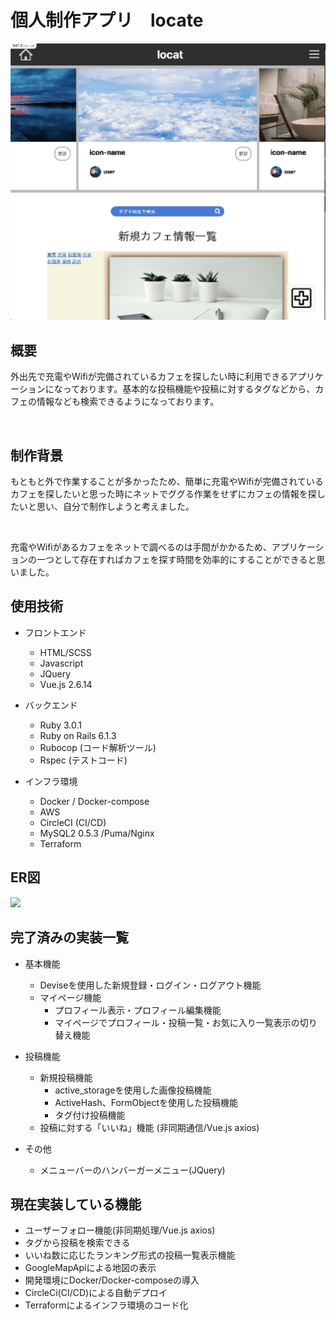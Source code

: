 # 個人制作アプリ　locate

<img src = "https://github.com/yuuffff1212/locat/blob/master/locate.png" width = "800px">

## 概要

外出先で充電やWifiが完備されているカフェを探したい時に利用できるアプリケーションになっております。基本的な投稿機能や投稿に対するタグなどから、カフェの情報なども検索できるようになっております。

</br>

## 制作背景

もともと外で作業することが多かったため、簡単に充電やWifiが完備されているカフェを探したいと思った時にネットでググる作業をせずにカフェの情報を探したいと思い、自分で制作しようと考えました。

</br>

充電やWifiがあるカフェをネットで調べるのは手間がかかるため、アプリケーションの一つとして存在すればカフェを探す時間を効率的にすることができると思いました。

## 使用技術

* フロントエンド 
   * HTML/SCSS
   * Javascript
   * JQuery
   * Vue.js 2.6.14

* バックエンド
   * Ruby 3.0.1
   * Ruby on Rails 6.1.3
   * Rubocop (コード解析ツール)
   * Rspec (テストコード)
   
* インフラ環境
   * Docker / Docker-compose
   * AWS 
   * CircleCI (CI/CD)
   * MySQL2 0.5.3 /Puma/Nginx
   * Terraform

## ER図

<img src = "https://github.com/yuuffff1212/locat/blob/master/locat.ER%E5%9B%B3.png">

## 完了済みの実装一覧

* 基本機能
  * Deviseを使用した新規登録・ログイン・ログアウト機能
  * マイページ機能
    * プロフィール表示・プロフィール編集機能
    * マイページでプロフィール・投稿一覧・お気に入り一覧表示の切り替え機能
* 投稿機能
  * 新規投稿機能
    * active_storageを使用した画像投稿機能
    * ActiveHash、FormObjectを使用した投稿機能
    * タグ付け投稿機能
  * 投稿に対する「いいね」機能 (非同期通信/Vue.js axios)

* その他
  * メニューバーのハンバーガーメニュー(JQuery)

## 現在実装している機能

* ユーザーフォロー機能(非同期処理/Vue.js axios)
* タグから投稿を検索できる
* いいね数に応じたランキング形式の投稿一覧表示機能
* GoogleMapApiによる地図の表示
* 開発環境にDocker/Docker-composeの導入
* CircleCi(CI/CD)による自動デプロイ
* Terraformによるインフラ環境のコード化
